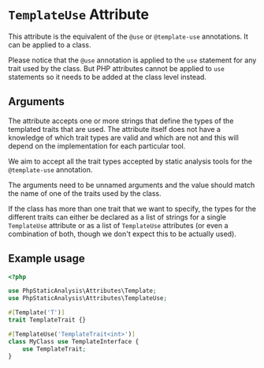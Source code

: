 # `TemplateUse` Attribute

This attribute is the equivalent of the `@use` or `@template-use` annotations. It can be applied to a class.

Please notice that the `@use` annotation is applied to the `use` statement for any trait used by the class. But PHP attributes cannot be applied to `use` statements so it needs to be added at the class level instead.

## Arguments

The attribute accepts one or more strings that define the types of the templated traits that are used. The attribute itself does not have a knowledge of which trait types are valid and which are not and this will depend on the implementation for each particular tool.

We aim to accept all the trait types accepted by static analysis tools for the `@template-use` annotation.

The arguments need to be unnamed arguments and the value should match the name of one of the traits used by the class.

If the class has more than one trait that we want to specify, the types for the different traits can either be declared as a list of strings for a single `TemplateUse` attribute or as a list of `TemplateUse` attributes (or even a combination of both, though we don't expect this to be actually used).

## Example usage

```php
<?php

use PhpStaticAnalysis\Attributes\Template;
use PhpStaticAnalysis\Attributes\TemplateUse;

#[Template('T')]
trait TemplateTrait {}

#[TemplateUse('TemplateTrait<int>')]
class MyClass use TemplateInterface {
    use TemplateTrait;
}
```
